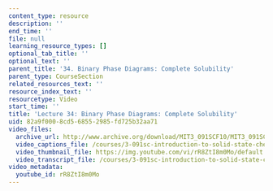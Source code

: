 ```yaml
---
content_type: resource
description: ''
end_time: ''
file: null
learning_resource_types: []
optional_tab_title: ''
optional_text: ''
parent_title: '34. Binary Phase Diagrams: Complete Solubility'
parent_type: CourseSection
related_resources_text: ''
resource_index_text: ''
resourcetype: Video
start_time: ''
title: 'Lecture 34: Binary Phase Diagrams: Complete Solubility'
uid: 82a9f000-8cd5-6855-2985-fd725b32aa71
video_files:
  archive_url: http://www.archive.org/download/MIT3_091SCF10/MIT3_091SCF10lec34_300k.mp4
  video_captions_file: /courses/3-091sc-introduction-to-solid-state-chemistry-fall-2010/6ec9458f303d50988cc20646e427ba4c_rR8ZtI8m0Mo.vtt
  video_thumbnail_file: https://img.youtube.com/vi/rR8ZtI8m0Mo/default.jpg
  video_transcript_file: /courses/3-091sc-introduction-to-solid-state-chemistry-fall-2010/926b81fe8379495bb38db7e2cffa5776_rR8ZtI8m0Mo.pdf
video_metadata:
  youtube_id: rR8ZtI8m0Mo
---
```

